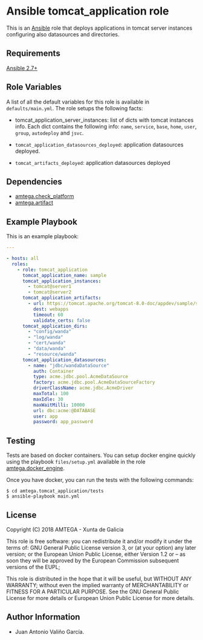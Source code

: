 # Ansible tomcat_application role

This is an [Ansible](http://www.ansible.com) role that deploys applications in tomcat server instances configuring also datasources and directories.

## Requirements

[Ansible 2.7+](http://docs.ansible.com/ansible/latest/intro_installation.html)

## Role Variables

A list of all the default variables for this role is available in `defaults/main.yml`. The role setups the following facts:

- tomcat_application_server_instances: list of dicts with tomcat instances info. Each dict contains the following info: `name`, `service`, `base`, `home`, `user`, `group`, `autodeploy` and `jsvc`.

- `tomcat_application_datasources_deployed`: application datasources deployed.
- `tomcat_artifacts_deployed`: application datasources deployed

## Dependencies

- [amtega.check_platform](https://galaxy.ansible.com/amtega/check_platform)
- [amtega.artifact](https://galaxy.ansible.com/amtega/artifact)

## Example Playbook

This is an example playbook:

```yaml
---

- hosts: all
  roles:
    - role: tomcat_application
      tomcat_application_name: sample
      tomcat_application_instances:
        - tomcat@server1
        - tomcat@server2
      tomcat_application_artifacts:
        - url: https://tomcat.apache.org/tomcat-8.0-doc/appdev/sample/sample.war
          dest: webapps
          timeout: 60
          validate_certs: false        
      tomcat_application_dirs:
        - "config/wanda"
        - "log/wanda"
        - "cert/wanda"
        - "data/wanda"
        - "resource/wanda"
      tomcat_application_datasources:
        - name: "jdbc/wandaDataSource"
          auth: Container
          type: acme.jdbc.pool.AcmeDataSource
          factory: acme.jdbc.pool.AcmeDataSourceFactory
          driverClassName: acme.jdbc.AcmeDriver
          maxTotal: 100
          maxIdle: 30
          maxWaitMilli: 10000
          url: dbc:acme:@DATABASE
          user: app
          password: app_password        
```

## Testing

Tests are based on docker containers. You can setup docker engine quickly using the playbook `files/setup.yml` available in the role [amtega.docker_engine](https://galaxy.ansible.com/amtega/docker_engine).

Once you have docker, you can run the tests with the following commands:

```shell
$ cd amtega.tomcat_application/tests
$ ansible-playbook main.yml
```

## License

Copyright (C) 2018 AMTEGA - Xunta de Galicia

This role is free software: you can redistribute it and/or modify
it under the terms of:
GNU General Public License version 3, or (at your option) any later version;
or the European Union Public License, either Version 1.2 or – as soon
they will be approved by the European Commission ­subsequent versions of
the EUPL;

This role is distributed in the hope that it will be useful,
but WITHOUT ANY WARRANTY; without even the implied warranty of
MERCHANTABILITY or FITNESS FOR A PARTICULAR PURPOSE.  See the
GNU General Public License for more details or European Union Public License for more details.

## Author Information

- Juan Antonio Valiño García.
